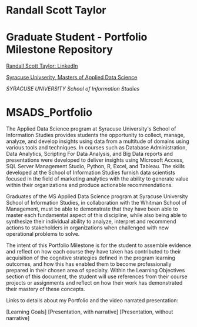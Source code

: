 # Randall Scott Taylor
# Graduate Student - Portfolio Milestone Repository


[Randall Scott Taylor: LinkedIn](https://www.linkedin.com/in/randall-taylor-ab1794163/)

[Syracuse Univserity, Masters of Applied Data Science](https://ischool.syr.edu/academics/applied-data-science-masters-degree/)

_*SYRACUSE UNIVERSITY School of Information Studies*_ 

# MSADS_Portfolio

The Applied Data Science program at Syracuse University's School of Information Studies provides students the opportunity to collect, manage, analyze, and develop insights using data from a multitude of domains using various tools and techniques. In courses such as Database Administration, Data Analytics, Scripting For Data Analysis, and Big Data reports and presentations were developed to deliver insights using Microsoft Access, SQL Server Management Studio, Python, R, Excel, and Tableau. The skills developed at the School of Information Studies furnish data scientists focused in the field of marketing analytics with the ability to generate value within their organizations and produce actionable recommendations.

Graduates of the MS Applied Data Science program at Syracuse University School of Information Studies, in collaboration with the Whitman School of Management, must be able to demonstrate that they have been able to master each fundamental aspect of this discipline, while also being able to synthesize their individual ability to analyze, interpret and recommend actions to stakeholders in organizations when challenged with new operational problems to solve.

The intent of this Portfolio Milestone is for the student to assemble evidence and reflect on how each course they have taken has contributed to their acquisition of the cognitive strategies defined in the program learning outcomes, and how this has enabled them to become professionally prepared in their chosen area of specialty. Within the Learning Objectives section of this document, the student will use references from their course projects or assignments and reflect on how their work has demonstrated their mastery of these concepts.

Links to details about my Portfolio and the video narrated presentation:

[Learning Goals]
[Presentation, with narrative]
[Presentation, without narrative]
